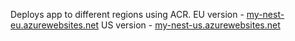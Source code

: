 Deploys app to different regions using ACR.
EU version - [my-nest-eu.azurewebsites.net](my-nest-eu.azurewebsites.net)
US version - [my-nest-us.azurewebsites.net](my-nest-us.azurewebsites.net)

